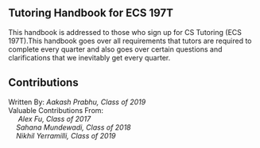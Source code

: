 ## Tutoring Handbook for ECS 197T

This handbook is addressed to those who sign up for CS Tutoring (ECS 197T).This handbook goes over all requirements that tutors are required to complete every quarter and also goes over certain questions and clarifications that we inevitably get every quarter.

## Contributions
Written By: *Aakash Prabhu, Class of 2019*   
Valuable Contributions From:  
&nbsp;&nbsp;&nbsp;&nbsp; *Alex Fu, Class of 2017*  
&nbsp;&nbsp;&nbsp;&nbsp;*Sahana Mundewadi, Class of 2018*  
&nbsp;&nbsp;&nbsp;&nbsp;*Nikhil Yerramilli, Class of 2019*
